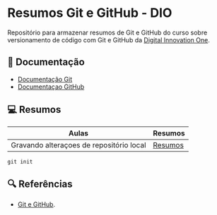 
# Resumos Git e GitHub - DIO

Repositório para armazenar resumos de Git e GitHub do curso sobre versionamento de código com Git e GitHub da [Digital Innovation One](https://www.dio.me/).
## 📝 Documentação  
- [Documentação Git](https://git-scm.com/)
- [Documentaçao GitHub](https://docs.github.com/pt)

## 💻 Resumos 

| Aulas | Resumos |
|--------|----------|
|Gravando alteraçoes de repositório local | [Resumos]() |

```
git init 
```
## 🔍 Referências 

- [Git e GitHub]().
